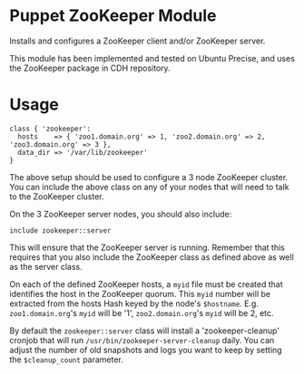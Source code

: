 # Puppet ZooKeeper Module

Installs and configures a ZooKeeper client and/or ZooKeeper server.

This module has been implemented and tested on Ubuntu Precise, and uses
the ZooKeeper package in CDH repository.

# Usage

```puppet
class { 'zookeeper':
  hosts    => { 'zoo1.domain.org' => 1, 'zoo2.domain.org' => 2, 'zoo3.domain.org' => 3 },
  data_dir => '/var/lib/zookeeper'
}
```

The above setup should be used to configure a 3 node ZooKeeper cluster.
You can include the above class on any of your nodes that will need to talk
to the ZooKeeper cluster.

On the 3 ZooKeeper server nodes, you should also include:

```puppet
include zookeeper::server
```

This will ensure that the ZooKeeper server is running.
Remember that this requires that you also include the
ZooKeeper class as defined above as well as the server class.

On each of the defined ZooKeeper hosts, a `myid` file must be created
that identifies the host in the ZooKeeper quorum.  This `myid` number
will be extracted from the hosts Hash keyed by the node's `$hostname`.
E.g. `zoo1.domain.org`'s `myid` will be '1', `zoo2.domain.org`'s `myid` will be 2, etc.

By default the ```zookeeper::server``` class will install a 'zookeeper-cleanup'
cronjob that will run ```/usr/bin/zookeeper-server-cleanup``` daily.  You can
adjust the number of old snapshots and logs you want to keep by setting the
```$cleanup_count``` parameter.
